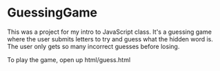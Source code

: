 GuessingGame
============

This was a project for my intro to JavaScript class. It's a guessing game where the user submits letters to try and guess what the hidden word is. The user only gets so many incorrect guesses before losing.

To play the game, open up html/guess.html
